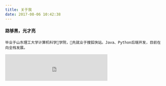 ```yaml
---
title: 关于我
date: 2017-08-06 10:42:38
---
```

#### 路够黑，光才亮
~~~
毕业于山东理工大学计算机科学学院，先就业于搜狐快站。Java、Python后端开发，目前在向全栈发展。
~~~
<iframe frameborder="no" border="0" marginwidth="0" marginheight="0" width=330 height=86 src="http://music.163.com/outchain/player?type=2&id=33544375&auto=1&height=66"></iframe>
